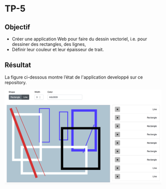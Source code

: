 # TP-5

## Objectif

- Créer une application Web pour faire du dessin vectoriel, i.e. pour dessiner des rectangles, des lignes, 
- Définir leur couleur et leur épaisseur de trait. 

## Résultat 

La figure ci-dessous montre l’état de l'application developpé sur ce repository.

![model3](https://github.com/cmonzonc/tpWeb2017/blob/develop/resources/tp5.png?raw=true)

